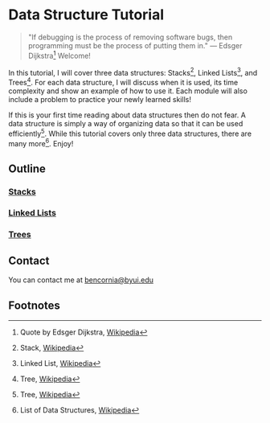 # Data Structure Tutorial

> "If debugging is the process of removing software bugs, then programming must be the process of putting them in."
> ― Edsger Dijkstra[^1]
> Welcome!

In this tutorial, I will cover three data structures: Stacks[^2], Linked Lists[^3], and Trees[^4]. For each data structure, I will discuss when it is used, its time complexity and show an example of how to use it. Each module will also include a problem to practice your newly learned skills!

If this is your first time reading about data structures then do not fear. A data structure is simply a way of organizing data so that it can be used efficiently[^4]. While this tutorial covers only three data structures, there are many more[^6]. Enjoy!

## Outline

### [Stacks](stacks/stacks.md)

### [Linked Lists](https://github.com/corniab/cse212/blob/main/final-project/linkedLists/linkedlists.md)

### [Trees](trees/trees.md)

## Contact

You can contact me at bencornia@byui.edu

## Footnotes

[^1]: Quote by Edsger Dijkstra, [Wikipedia](https://www.create-learn.us/blog/computer-science-quotes/#funny-computer-science-quotes)
[^2]: Stack, [Wikipedia](<https://en.wikipedia.org/wiki/Stack_(abstract_data_type)>)
[^3]: Linked List, [Wikipedia](https://en.wikipedia.org/wiki/Linked_list)
[^4]: Tree, [Wikipedia](<https://en.wikipedia.org/wiki/Tree_(data_structure)>)
[^5]: Data Structure, [MDN Web Docs](https://developer.mozilla.org/en-US/docs/Glossary/Data_structure)
[^6]: List of Data Structures, [Wikipedia](https://en.wikipedia.org/wiki/List_of_data_structures)
